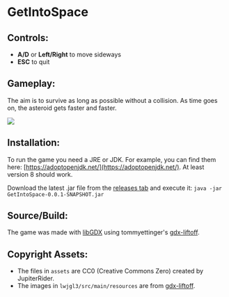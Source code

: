# GetIntoSpace

## Controls:
- <b>A/D</b> or <b>Left/Right</b> to move sideways
- <b>ESC</b> to quit

## Gameplay:
The aim is to survive as long as possible without a collision. As time goes on, the asteroid gets faster and faster.

![](https://i.imgur.com/RAqxxz6.gif)

## Installation:
To run the game you need a JRE or JDK. For example, you can find them here: [https://adoptopenjdk.net/](https://adoptopenjdk.net/). At least version 8 should work.

Download the latest .jar file from the [releases tab](https://github.com/JupiterRider/GetIntoSpace/releases) and execute it: `java -jar GetIntoSpace-0.0.1-SNAPSHOT.jar`

## Source/Build:
The game was made with [libGDX](https://libgdx.com/) using tommyettinger's [gdx-liftoff](https://github.com/tommyettinger/gdx-liftoff).

## Copyright Assets:
- The files in `assets` are CC0 (Creative Commons Zero) created by JupiterRider.
- The images in `lwjgl3/src/main/resources` are from [gdx-liftoff](https://github.com/tommyettinger/gdx-liftoff).
